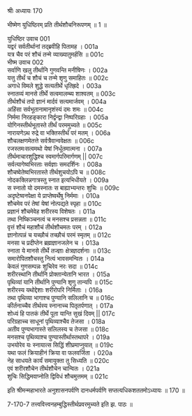 श्रीः
अध्यायः 170

भीष्मेण युधिष्ठिरम् प्रति तीर्थशौचनिरूपणम् ॥ 1 ॥
	
युधिष्ठिर उवाच 	001  
यद्वरं सर्वतीर्थानां तद्ब्रवीहि पितामह ।	001a  
यत्र चैव परं शौचं तन्मे व्याख्यातुमर्हसि ॥	001c  
भीष्म उवाच 	002  
सर्वाणि खलु तीर्थानि गुणवन्ति मनीषिणः ।	002a  
यत्तु तीर्थं च शौचं च तन्मे शृणु समाहितः ॥	002c  
अगाधे विमले शुद्धे सत्यतीर्थे धृतिह्रदे ।	003a  
स्नातव्यं मानसे तीर्थे सत्वमालम्ब्य शाश्वतम् ॥	003c  
तीर्थशौचं तपो ज्ञानं मार्दवं सत्यमार्जवम् ।	004a  
अहिंसा सर्वभूतानामानृशंस्यं दमः शमः ॥	004c  
निर्ममा निरहङ्कारा निर्द्वन्द्वा निष्परिग्रहाः ।	005a  
योगिनस्तीर्थभूतास्ते तीर्थं परममुच्यते ॥	005c  
नारायणेऽथ रुद्रे वा भक्तिस्तीर्थं परं मतम् ।	006a  
शौचलक्षणमेतत्ते सर्वत्रैवान्ववेक्षतः ॥	006c  
रजस्तमःसत्वमथो येषां निर्धूतमात्मना ।	007a  
तीर्थमाचारशुद्धिश्च स्वमार्गपरिमार्गणम् ||	007c  
सर्वत्यागेष्वभिरताः सर्वज्ञाः समदर्शिनः ।	008a  
शौचष्वेतेष्वभिरतास्ते तीर्थशुचयोऽपि च ॥	008c  
नोदकक्लिन्नगात्रस्तु स्नात इत्यभिधीयते ।	009a  
स स्नातो यो दमस्नातः स बाह्याभ्यन्तरः शुचिः ॥	009c  
अदृष्टेष्वनपेक्षा ये प्राप्तेष्वर्थेषु निर्ममाः ।	010a  
शौचमेव परं तेषां येषां नोत्पद्यते स्पृहा ॥	010c  
प्रज्ञानं शौचमेवेह शरीरस्य विशेषतः ।	011a  
तथा निष्किञ्चनत्वं च मनसश्च प्रसन्नता ॥	011c  
वृत्तं शौचं महाशौचं तीर्थशौचमतः परम् ।	012a  
ज्ञानोत्पन्नं च यच्छौचं तच्छौचं परमं स्मृतम् ॥	012c  
मनसा च प्रदीप्तेन ब्रह्मज्ञानजलेन च ।	013a  
स्नाता ये मानसे तीर्थे तज्ज्ञाः क्षेत्रज्ञदर्शनाः ॥	013c  
समारोपितशौचस्तु नित्यं भावसमन्वितः ।	014a  
केवलं गुणसम्पन्नः शुचिरेव नरः सदा ॥	014c  
शरीरस्थानि तीर्थानि प्रोक्तान्येतानि भारत ।	015a  
पृथिव्यां यानि तीर्थानि पुण्यानि शृणु तान्यपि ॥	015c  
शरीरस्य यथोद्देशाः शरीरोपरि निर्मिताः ।	016a  
तथा पृथिव्या भागाश्च पुण्यानि सलिलानि च ॥	016c  
कीर्तनाच्चैव तीर्थस्य स्नानाच्च पितृतर्पणात् ।	017a  
शोध्यं हि पातकं तीर्थे पूता यान्ति सुखं दिवम् ||	017c  
परिग्रहाच्च साधूनां पृथिव्याश्चैव तेजसा ।	018a  
अतीव पुण्यभागास्ते सलिलस्य च तेजसा ॥	018c  
मनसश्च पृथिव्याश्च पुण्यास्तीर्थास्तथापरे ।	019a  
उभयोरेव यः स्नायात्स सिद्धिं शीघ्रमाप्नुयात् ॥	019c  
यथा फलं क्रियाहीनं क्रिया वा फलवर्जिता ।	020a  
नेह साधयते कार्यं समायुक्ता तु सिध्यति ॥	020c  
एवं शरीरशौचेन तीर्थशौचेन चान्वितः ।	021a  
शुचिः सिद्धिमवाप्नोति द्विविधं शौचमुत्तमम् ॥ 	021c  

इति श्रीमन्महाभारते अनुशासनपर्वणि दानधर्मपर्वणि सप्तत्यधिकशततमोऽध्यायः ॥ 170 ॥

7-170-7 तत्त्ववित्त्वनहम्बुद्धिस्तीर्थप्रवरमुच्यते इति झ. पाठः ॥
